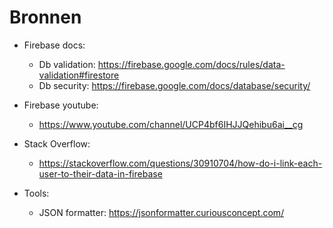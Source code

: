 # Bronnen

* Firebase docs:
	* Db validation: https://firebase.google.com/docs/rules/data-validation#firestore
	* Db security: https://firebase.google.com/docs/database/security/
	
* Firebase youtube: 
	* https://www.youtube.com/channel/UCP4bf6IHJJQehibu6ai__cg

* Stack Overflow:
	* https://stackoverflow.com/questions/30910704/how-do-i-link-each-user-to-their-data-in-firebase
	
* Tools:
	* JSON formatter: https://jsonformatter.curiousconcept.com/